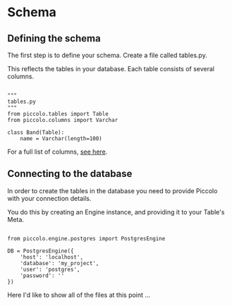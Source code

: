 # Schema

## Defining the schema

The first step is to define your schema. Create a file called tables.py.

This reflects the tables in your database. Each table consists of several columns.

<pre><code class="language-python">
"""
tables.py
"""
from piccolo.tables import Table
from piccolo.columns import Varchar

class Band(Table):
    name = Varchar(length=100)
</code></pre>

For a full list of columns, <a href="#">see here</a>.

## Connecting to the database

In order to create the tables in the database you need to provide Piccolo with your connection details.

You do this by creating an Engine instance, and providing it to your Table's Meta.

<pre><code class="language-python">
from piccolo.engine.postgres import PostgresEngine

DB = PostgresEngine({
    'host': 'localhost',
    'database': 'my_project',
    'user': 'postgres',
    'password': ''
})
</code></pre>

Here I'd like to show all of the files at this point ...
